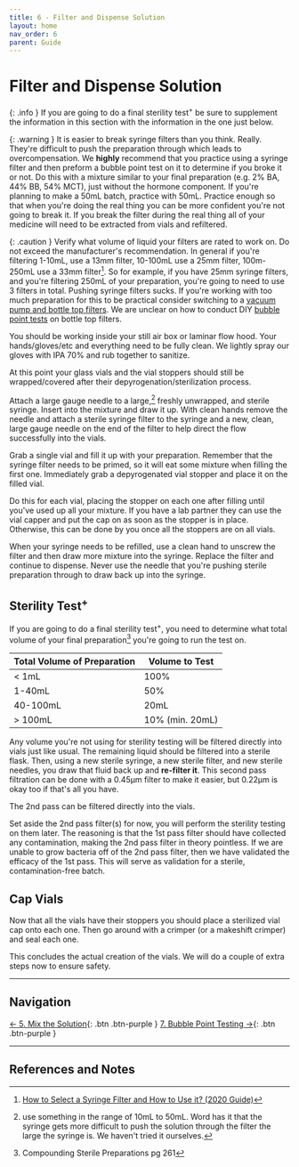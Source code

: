```yaml
---
title: 6 - Filter and Dispense Solution
layout: home
nav_order: 6
parent: Guide
---
```


# Filter and Dispense Solution

{: .info }
If you are going to do a final sterility test<sup>+</sup> be sure to supplement the information in this section with the information in the one just below.

{: .warning }
It is easier to break syringe filters than you think. Really. They're difficult to push the preparation through which leads to overcompensation. We **highly** recommend that you practice using a syringe filter and then preform a bubble point test on it to determine if you broke it or not. Do this with a mixture similar to your final preparation (e.g. 2% BA, 44% BB, 54% MCT), just without the hormone component. If you're planning to make a 50mL batch, practice with 50mL. Practice enough so that when you're doing the real thing you can be more confident you're not going to break it. If you break the filter during the real thing all of your medicine will need to be extracted from vials and refiltered.

{: .caution }
Verify what volume of liquid your filters are rated to work on. Do not exceed the manufacturer's recommendation. In general if you're filtering 1-10mL, use a 13mm filter, 10-100mL use a 25mm filter, 100m-250mL use a 33mm filter[^3]. So for example, if you have 25mm syringe filters, and you're filtering 250mL of your preparation, you're going to need to use 3 filters in total. Pushing syringe filters sucks. If you're working with too much preparation for this to be practical consider switching to a [vacuum pump and bottle top filters]. We are unclear on how to conduct DIY [bubble point tests] on bottle top filters.

You should be working inside your still air box or laminar flow hood. Your hands/gloves/etc and everything need to be fully clean. We lightly spray our gloves with IPA 70% and rub together to sanitize.

At this point your glass vials and the vial stoppers should still be wrapped/covered after their depyrogenation/sterilization process.

Attach a large gauge needle to a large,[^1] freshly unwrapped, and sterile syringe. Insert into the mixture and draw it up. With clean hands remove the needle and attach a sterile syringe filter to the syringe and a new, clean, large gauge needle on the end of the filter to help direct the flow successfully into the vials.

Grab a single vial and fill it up with your preparation. Remember that the syringe filter needs to be primed, so it will eat some mixture when filling the first one. Immediately grab a depyrogenated vial stopper and place it on the filled vial.  

Do this for each vial, placing the stopper on each one after filling until you've used up all your mixture. If you have a lab partner they can use the vial capper and put the cap on as soon as the stopper is in place. Otherwise, this can be done by you once all the stoppers are on all vials.

When your syringe needs to be refilled, use a clean hand to unscrew the filter and then draw more mixture into the syringe. Replace the filter and continue to dispense. Never use the needle that you're pushing sterile preparation through to draw back up into the syringe.

## Sterility Test<sup>+</sup>

If you are going to do a final sterility test<sup>+</sup>, you need to determine what total volume of your final preparation[^2] you're going to run the test on.

| Total Volume of Preparation | Volume to Test   |
|-----------------------------|------------------|
| < 1mL                       | 100%             |
| 1-40mL                      | 50%              |
| 40-100mL                    | 20mL             |
| > 100mL                     | 10% (min. 20mL)  |

Any volume you're not using for sterility testing will be filtered directly into vials just like usual. The remaining liquid should be filtered into a sterile flask. Then, using a new sterile syringe, a new sterile filter, and new sterile needles, you draw that fluid back up and **re-filter it**. This second pass filtration can be done with a 0.45μm filter to make it easier, but 0.22μm is okay too if that's all you have.

The 2nd pass can be filtered directly into the vials.

Set aside the 2nd pass filter(s) for now, you will perform the sterility testing on them later. The reasoning is that the 1st pass filter should have collected any contamination, making the 2nd pass filter in theory pointless. If we are unable to grow bacteria off of the 2nd pass filter, then we have validated the efficacy of the 1st pass. This will serve as validation for a sterile, contamination-free batch.

## Cap Vials

Now that all the vials have their stoppers you should place a sterilized vial cap onto each one. Then go around with a crimper (or a makeshift crimper) and seal each one.

This concludes the actual creation of the vials. We will do a couple of extra steps now to ensure safety.

---

## Navigation

[&larr; 5. Mix the Solution]{: .btn .btn-purple }
[7. Bubble Point Testing &rarr;]{: .btn .btn-purple }

---

## References and Notes

[^1]: use something in the range of 10mL to 50mL. Word has it that the syringe gets more difficult to push the solution through the filter the large the syringe is. We haven't tried it ourselves.
[^2]: Compounding Sterile Preparations pg 261
[^3]: [How to Select a Syringe Filter and How to Use it? (2020 Guide)](https://airekacells.com/blog/syringe-filter)

[vacuum pump and bottle top filters]: /topics/bulk_filtration
[bubble point tests]: /guides/7_bubble_point
[&larr; 5. Mix the Solution]: /guides/5_mix_solution
[7. Bubble Point Testing &rarr;]: /guides/7_bubble_point
